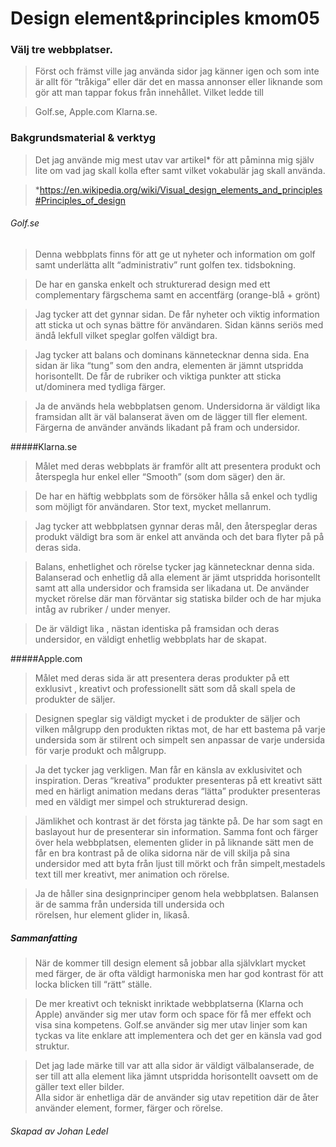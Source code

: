 
Design element&principles kmom05
========================

### Välj tre webbplatser.

>Först och främst ville jag använda sidor jag känner igen och som inte är allt för “tråkiga” eller där det en massa annonser eller liknande som gör att man tappar fokus från innehållet. 
 Vilket ledde till 
 
>Golf.se, 
>Apple.com
>Klarna.se.


### Bakgrundsmaterial & verktyg

> Det jag använde mig mest utav var artikel* för att påminna mig själv lite om vad jag skall kolla efter samt vilket vokabulär jag skall använda. 

>*https://en.wikipedia.org/wiki/Visual_design_elements_and_principles#Principles_of_design



###### Golf.se
>Denna webbplats finns för att ge ut nyheter och information om golf samt underlätta allt “administrativ” runt
 golfen tex. tidsbokning. 

> De har en ganska enkelt och strukturerad design med ett complementary färgschema samt en accentfärg 
(orange-blå + grönt)

>Jag tycker att det gynnar sidan. De får nyheter och viktig information att sticka ut och synas bättre för 
användaren. Sidan känns seriös med ändå lekfull vilket speglar golfen väldigt bra.

>Jag tycker att balans och dominans kännetecknar denna sida. Ena sidan är lika “tung” som den andra, elementen
 är jämnt utspridda horisontellt. De får de rubriker och viktiga punkter att sticka ut/dominera med tydliga färger.

>Ja de används hela webbplatsen genom. Undersidorna är väldigt lika framsidan allt är väl balanserat även om 
de lägger till fler element. Färgerna de använder används likadant på fram och undersidor. 
       
       
#####Klarna.se
       
>Målet med deras webbplats är framför allt att presentera  produkt och återspegla  hur enkel eller “Smooth”
(som dom säger) den är.

>De har en häftig webbplats som de försöker hålla så enkel och tydlig som möjligt för användaren. Stor text, mycket 
mellanrum.

>Jag tycker att webbplatsen gynnar deras mål, den återspeglar deras produkt väldigt bra som är enkel att använda och 
det bara flyter på på deras sida.

>Balans, enhetlighet och rörelse tycker jag kännetecknar denna sida. Balanserad och enhetlig då alla element är jämt 
utspridda horisontellt samt att alla undersidor och framsida ser likadana ut. De använder mycket rörelse där man förväntar sig statiska bilder och de har mjuka intåg av rubriker / under menyer.

>De är väldigt lika , nästan identiska på framsidan och deras undersidor, en väldigt enhetlig webbplats har de skapat.



#####Apple.com
>Målet med deras sida är att presentera deras produkter på ett exklusivt , kreativt och professionellt sätt som då 
skall spela de produkter de säljer. 
     
>Designen speglar sig väldigt mycket i de produkter de säljer och vilken målgrupp den produkten riktas mot, de har ett 
bastema på varje undersida som är stilrent och simpelt sen anpassar de varje undersida för varje produkt och målgrupp.

>Ja det tycker jag verkligen. Man får en känsla av exklusivitet och inspiration. Deras “kreativa” produkter 
presenteras på ett kreativt sätt med en härligt animation medans deras “lätta” produkter presenteras med en väldigt mer simpel och strukturerad design.

>Jämlikhet och kontrast är det första jag tänkte på. De har som sagt en baslayout hur de presenterar sin information.
 Samma font och färger över hela webbplatsen, elementen glider in på liknande sätt men de får en bra kontrast på de 
 olika 
 sidorna när de vill skilja på sina undersidor med att byta från ljust till mörkt och från simpelt,mestadels text 
 till mer kreativt, mer animation och rörelse.

>Ja de håller sina designprinciper genom hela webbplatsen. Balansen är de samma från undersida till undersida och  
rörelsen, hur element glider in, likaså.


##### Sammanfatting
>När de kommer till design element så jobbar alla självklart mycket med färger, de är ofta väldigt harmoniska
> men har god kontrast för att locka blicken till “rätt” ställe. 

>De mer kreativt och tekniskt inriktade webbplatserna (Klarna och Apple) använder sig mer utav form och space
> för få mer effekt och visa sina kompetens.
>Golf.se använder sig mer utav linjer som kan tyckas va lite enklare att implementera och det ger en känsla 
>vad god struktur. 

>Det jag lade märke till var att alla sidor är väldigt välbalanserade, de ser till att alla element lika jämnt
> utspridda horisontellt oavsett om de gäller text eller bilder.  
>Alla sidor är enhetliga där de använder sig utav repetition där de åter använder element, former, färger
> och rörelse. 





###### Skapad av Johan Ledel